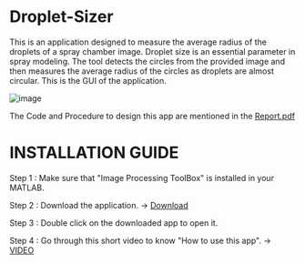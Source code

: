 # Droplet-Sizer

This is an application designed to measure the average radius of the droplets of a spray chamber image. Droplet size is an essential parameter in spray modeling. The tool detects the circles from the provided image and then measures the average radius of the circles as droplets are almost circular.
This is the GUI of the application.


![image](https://user-images.githubusercontent.com/93379945/183238062-a951011f-5cb8-4128-b3d2-fbf33bc75815.png)

The Code and Procedure to design this app are mentioned in the [Report.pdf](https://github.com/B19EE075/Droplet-Sizer/raw/main/Report.pdf)

# INSTALLATION GUIDE
 
Step 1 :  Make sure that "Image Processing ToolBox" is installed in your MATLAB.

Step 2 :  Download the application. -> [Download](https://github.com/B19EE075/Droplet-Sizer/raw/main/Droplet%20Sizer.mlappinstall)

Step 3 :  Double click on the downloaded app to open it.

Step 4 :  Go through this short video to know "How to use this app". -> [VIDEO](https://drive.google.com/file/d/1VVsBwA8CG2A8Hvlb-6vv5GwWDpQJU4Gz/view?usp=sharing)
 
